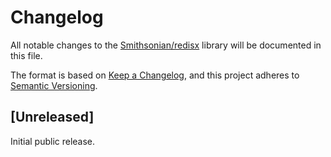 # Changelog

All notable changes to the [Smithsonian/redisx](https://github.com/Smithsonian/smax-clib) library will be 
documented in this file.

The format is based on [Keep a Changelog](https://keepachangelog.com/en/1.1.0/), and this project adheres to 
[Semantic Versioning](https://semver.org/spec/v2.0.0.html).


## [Unreleased]

Initial public release.

